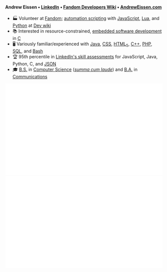 #### Andrew Eissen • [LinkedIn](https://linkedin.com/in/andreweissen) • [Fandom Developers Wiki](https://dev.fandom.com/eizen) • [AndrewEissen.com](https://andreweissen.com) ####
* 🏭 Volunteer at [Fandom](https://en.wikipedia.org/wiki/Fandom_(website)); [automation scripting](https://en.wikipedia.org/wiki/Scripting_language) with [JavaScript](https://en.wikipedia.org/wiki/JavaScript), [Lua](https://en.wikipedia.org/wiki/Lua_(programming_language)), and [Python](https://en.wikipedia.org/wiki/Python_(programming_language)) at [Dev wiki](https://dev.fandom.com/)
* 📚 Interested in resource-constrained, [embedded software development](https://en.wikipedia.org/wiki/Embedded_software) in [C](https://en.wikipedia.org/wiki/C_(programming_language))
* 🖥️ Variously familiar/experienced with [Java](https://en.wikipedia.org/wiki/Java_(programming_language)), [CSS](https://en.wikipedia.org/wiki/CSS), [HTML<sub>5</sub>](https://en.wikipedia.org/wiki/HTML5), [C++](https://en.wikipedia.org/wiki/C%2B%2B), [PHP](https://en.wikipedia.org/wiki/PHP), [SQL](https://en.wikipedia.org/wiki/SQL), and [Bash](https://en.wikipedia.org/wiki/Bash_(Unix_shell))
* 🏆 95th percentile in [LinkedIn's skill assessments](https://www.linkedin.com/help/linkedin/answer/94427/linkedin-skill-assessments?lang=en) for JavaScript, Java, Python, C, and [JSON](https://en.wikipedia.org/wiki/JSON)
* 🎓 [B.S.](https://en.wikipedia.org/wiki/Bachelor_of_Science) in [Computer Science](https://en.wikipedia.org/wiki/Computer_science) ([*summa cum laude*](https://en.wikipedia.org/wiki/Latin_honors#Distinctions)) and [B.A.](https://en.wikipedia.org/wiki/Bachelor_of_Arts) in [Communications](https://en.wikipedia.org/wiki/Communication_studies)
<a href="https://github.com/jstrieb/github-stats">
 
![overview](https://github.com/andreweissen/github-stats/blob/master/generated/overview.svg)
![languages](https://github.com/andreweissen/github-stats/blob/master/generated/languages.svg)
  
</a>
